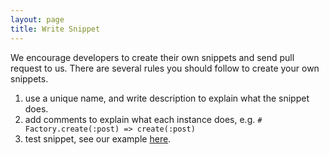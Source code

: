 ```yaml
---
layout: page
title: Write Snippet
---
```


We encourage developers to create their own snippets and send pull
request to us. There are several rules you should follow to create your
own snippets.

1. use a unique name, and write description to explain what the snippet
   does.
2. add comments to explain what each instance does, e.g.
   `# Factory.create(:post) => create(:post)`
3. test snippet, see our example [here][1].

[1]: https://github.com/xinminlabs/synvert/blob/master/spec/synvert/snippets/factory_girl/syntax_methods_spec.rb
